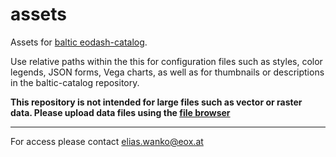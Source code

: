 # assets
Assets for [baltic eodash-catalog](https://github.com/baltic-gtif/baltic-catalog).

Use relative paths within the this for configuration files such as styles, color legends, JSON forms, Vega charts, as well as for thumbnails or descriptions in the baltic-catalog repository.


**This repository is not intended for large files such as vector or raster data. Please upload data files using the [file browser](https://documentation.hub.eox.at/publishing-workflow-tutorial/#id-1-uploading-data-with-the-file-browser)**

---

For access please contact elias.wanko@eox.at
